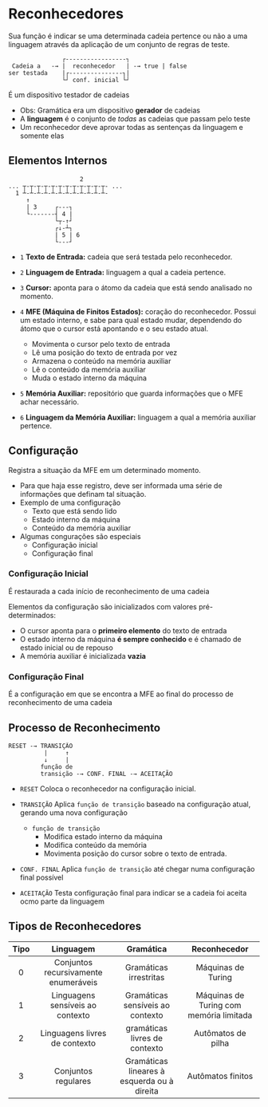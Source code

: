 # Reconhecedores

Sua função é indicar se uma determinada cadeia pertence ou não a uma linguagem através da aplicação de um conjunto de regras de teste.

```
               ┌-----------------┐
 Cadeia a   -→ |  reconhecedor   | -→ true | false
ser testada    |┌---------------┐|
               └┘ conf. inicial └┘
```

É um dispositivo testador de cadeias

- Obs: Gramática era um dispositivo **gerador** de cadeias
- A **linguagem** é o conjunto de _todas_ as cadeias que passam pelo teste
- Um reconhecedor deve aprovar todas as sentenças da linguagem e somente elas

## Elementos Internos

```
                    2
... ┬-┬-┬-┬-┬-┬-┬-┬-┬-┬-┬-┬- ...
  1 ┴-┴-┴-┴-┴-┴-┴-┴-┴-┴-┴-┴-
     ↑
     | 3     ┌---┐
     └-------┤ 4 |
             └┬-↑┘
             ┌↓-┴┐
             | 5 | 6
             └---┘
```

- `1` **Texto de Entrada:** cadeia que será testada pelo reconhecedor.

- `2` **Linguagem de Entrada:** linguagem a qual a cadeia pertence.

- `3` **Cursor:** aponta para o átomo da cadeia que está sendo analisado no momento.

- `4` **MFE (Máquina de Finitos Estados):** coração do reconhecedor. Possui um estado interno, e sabe para qual estado mudar, dependendo do átomo que o cursor está apontando e o seu estado atual.

  - Movimenta o cursor pelo texto de entrada
  - Lê uma posição do texto de entrada por vez
  - Armazena o conteúdo na memória auxiliar
  - Lê o conteúdo da memória auxiliar
  - Muda o estado interno da máquina

- `5` **Memória Auxiliar:** repositório que guarda informações que o MFE achar necessário.

- `6` **Linguagem da Memória Auxiliar:** linguagem a qual a memória auxiliar pertence.

## Configuração

Registra a situação da MFE em um determinado momento.

- Para que haja esse registro, deve ser informada uma série de informações que definam tal situação.
- Exemplo de uma configuração
  - Texto que está sendo lido
  - Estado interno da máquina
  - Conteúdo da memória auxiliar
- Algumas congurações são especiais
  - Configuração inicial
  - Configuração final

### Configuração Inicial

É restaurada a cada início de reconhecimento de uma cadeia

Elementos da configuração são inicializados com valores pré-determinados:

- O cursor aponta para o **primeiro elemento** do texto de entrada
- O estado interno da máquina **é sempre conhecido** e é chamado de estado inicial ou de repouso
- A memória auxiliar é inicializada **vazia**

### Configuração Final

É a configuração em que se encontra a MFE ao final do processo de reconhecimento de uma cadeia

## Processo de Reconhecimento

```
RESET -→ TRANSIÇÃO
          |     ↑
          ↓     |
         função de
         transição -→ CONF. FINAL -→ ACEITAÇÃO
```

- `RESET` Coloca o reconhecedor na configuração inicial.

- `TRANSIÇÃO` Aplica `função de transição` baseado na configuração atual, gerando uma nova configuração

  - `função de transição`
    - Modifica estado interno da máquina
    - Modifica conteúdo da memória
    - Movimenta posição do cursor sobre o texto de entrada.

- `CONF. FINAL` Aplica `função de transição` até chegar numa configuração final possível

- `ACEITAÇÃO` Testa configuração final para indicar se a cadeia foi aceita ocmo parte da linguagem

## Tipos de Reconhecedores

| Tipo |              Linguagem               |                  Gramática                  |              Reconhecedor               |
| :--: | :----------------------------------: | :-----------------------------------------: | :-------------------------------------: |
|  0   | Conjuntos recursivamente enumeráveis |           Gramáticas irrestritas            |           Máquinas de Turing            |
|  1   |   Linguagens sensíveis ao contexto   |      Gramáticas sensíveis ao contexto       | Máquinas de Turing com memória limitada |
|  2   |    Linguagens livres de contexto     |        gramáticas livres de contexto        |           Autômatos de pilha            |
|  3   |         Conjuntos regulares          | Gramáticas lineares à esquerda ou à direita |            Autômatos finitos            |
